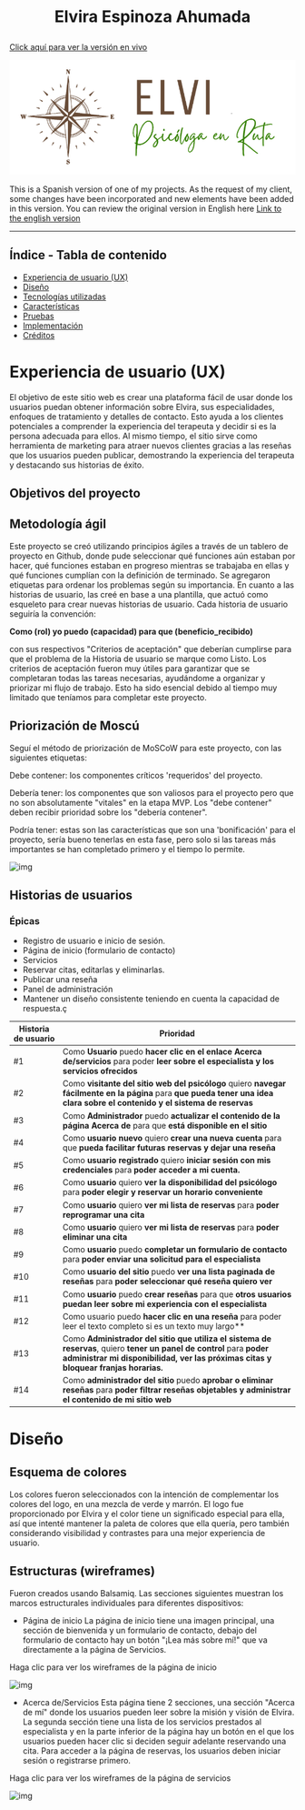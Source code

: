 # <p style="text-align: center;">Elvira Espinoza Ahumada</p>

[Click aquí para ver la versión en vivo](https://elvira-espinoza-spanish-v-fe945efbedfa.herokuapp.com/)

![logo](Documentacion/caracteristicas/logo3.png)


This is a Spanish version of one of my projects. As the request of my client, some changes have been incorporated and new elements have been added in this version. You can review the original version in English here [Link to the english version](https://elvira-espinoza-50ffaf8a32fa.herokuapp.com/)

----------------------------------------------------------------------------------------------------------------------------

## Índice - Tabla de contenido

- [Experiencia de usuario (UX)](#experiencia-usuario-ux)
- [Diseño](#diseño)
- [Tecnologías utilizadas](#tecnologías-usadas)
- [Características](#características)
- [Pruebas](#pruebas)
- [Implementación](#implementación)
- [Créditos](#créditos)

# Experiencia de usuario (UX)
El objetivo de este sitio web es crear una plataforma fácil de usar donde los usuarios puedan obtener información sobre Elvira, sus especialidades, enfoques de tratamiento y detalles de contacto. Esto ayuda a los clientes potenciales a comprender la experiencia del terapeuta y decidir si es la persona adecuada para ellos. Al mismo tiempo, el sitio sirve como herramienta de marketing para atraer nuevos clientes gracias a las reseñas que los usuarios pueden publicar, demostrando la experiencia del terapeuta y destacando sus historias de éxito.

## Objetivos del proyecto

## Metodología ágil
Este proyecto se creó utilizando principios ágiles a través de un tablero de proyecto en Github, donde pude seleccionar qué funciones aún estaban por hacer, qué funciones estaban en progreso mientras se trabajaba en ellas y qué funciones cumplían con la definición de terminado. Se agregaron etiquetas para ordenar los problemas según su importancia.
En cuanto a las historias de usuario, las creé en base a una plantilla, que actuó como esqueleto para crear nuevas historias de usuario. Cada historia de usuario seguiría la convención:

**Como (rol) yo puedo (capacidad) para que (beneficio_recibido)**

con sus respectivos "Criterios de aceptación" que deberían cumplirse para que el problema de la Historia de usuario se marque como Listo. Los criterios de aceptación fueron muy útiles para garantizar que se completaran todas las tareas necesarias, ayudándome a organizar y priorizar mi flujo de trabajo. Esto ha sido esencial debido al tiempo muy limitado que teníamos para completar este proyecto.

## Priorización de Moscú
Seguí el método de priorización de MoSCoW para este proyecto, con las siguientes etiquetas:

Debe contener: los componentes críticos 'requeridos' del proyecto. 

Debería tener: los componentes que son valiosos para el proyecto pero que no son absolutamente "vitales" en la etapa MVP. Los "debe contener" deben recibir prioridad sobre los "debería contener".

Podría tener: estas son las características que son una 'bonificación' para el proyecto, sería bueno tenerlas en esta fase, pero solo si las tareas más importantes se han completado primero y el tiempo lo permite.

![img](documentación/características/tablero.PNG)

## Historias de usuarios 

### Épicas

- Registro de usuario e inicio de sesión.
- Página de inicio (formulario de contacto)
- Servicios 
- Reservar citas, editarlas y eliminarlas.
- Publicar una reseña 
- Panel de administración 
- Mantener un diseño consistente teniendo en cuenta la capacidad de respuesta.ç

| Historia de usuario| Prioridad |
|---------------------------------------------------------------------------------------------------------------------------------|-------------|
|  #1 |Como **Usuario** puedo **hacer clic en el enlace Acerca de/servicios** para poder **leer sobre el especialista y los servicios ofrecidos**|**DEBE TENER**|
|  #2 |Como **visitante del sitio web del psicólogo** quiero **navegar fácilmente en la página** para **que pueda tener una idea clara sobre el contenido y el sistema de reservas**|**DEBE TENER**|
|  #3 |Como **Administrador** puedo **actualizar el contenido de la página Acerca de** para que **está disponible en el sitio**|**PODRÍA TENER**|
|  #4 |Como **usuario nuevo** quiero **crear una nueva cuenta** para que **pueda facilitar futuras reservas y dejar una reseña**|**DEBE TENER**|
|  #5 |Como **usuario registrado** quiero **iniciar sesión con mis credenciales** para **poder acceder a mi cuenta.**|**DEBE TENER**|
|  #6 |Como **usuario** quiero **ver la disponibilidad del psicólogo** para **poder elegir y reservar un horario conveniente**|**DEBE TENER**|
|  #7 |Como **usuario** quiero **ver mi lista de reservas** para **poder reprogramar una cita**|**DEBE TENER**|
|  #8 |Como **usuario** quiero **ver mi lista de reservas** para **poder eliminar una cita**|**DEBE TENER**|
|  #9 |Como **usuario** puedo **completar un formulario de contacto** para **poder enviar una solicitud para el especialista**|**DEBE TENER**|
|  #10 |Como **usuario del sitio** puedo **ver una lista paginada de reseñas** para **poder seleccionar qué reseña quiero ver**|**DEBE TENER**|
|  #11 |Como **usuario** puedo **crear reseñas** para que **otros usuarios puedan leer sobre mi experiencia con el especialista**|**DEBE TENER**|
|  #12 |Como usuario puedo **hacer clic en una reseña** para poder leer el texto completo si es un texto muy largo**|**PODRÍA TENER**|
|  #13 |Como **Administrador del sitio que utiliza el sistema de reservas**, quiero **tener un panel de control** para **poder administrar mi disponibilidad, ver las próximas citas y bloquear franjas horarias.**||**PODRÍA TENER**|
|  #14 |Como **administrador del sitio** puedo **aprobar o eliminar reseñas** para **poder filtrar reseñas objetables y administrar el contenido de mi sitio web**||**DEBE TENER**|

# Diseño

## Esquema de colores

Los colores fueron seleccionados con la intención de complementar los colores del logo, en una mezcla de verde y marrón. El logo fue proporcionado por Elvira y el color tiene un significado especial para ella, así que intenté mantener la paleta de colores que ella quería, pero también considerando visibilidad y contrastes para una mejor experiencia de usuario.

## Estructuras (wireframes)
Fueron creados usando Balsamiq. Las secciones siguientes muestran los marcos estructurales individuales para diferentes dispositivos:

- Página de inicio
La página de inicio tiene una imagen principal, una sección de bienvenida y un formulario de contacto, debajo del formulario de contacto hay un botón "¡Lea más sobre mí!" que va directamente a la página de Servicios. 
<detalles>
<summary>Haga clic para ver los wireframes de la página de inicio</summary>

![img]()
</detalles>

- Acerca de/Servicios
Esta página tiene 2 secciones, una sección "Acerca de mí" donde los usuarios pueden leer sobre la misión y visión de Elvira. 
La segunda sección tiene una lista de los servicios prestados al especialista y en la parte inferior de la página hay un botón en el que los usuarios pueden hacer clic si deciden seguir adelante reservando una cita. Para acceder a la página de reservas, los usuarios deben iniciar sesión o registrarse primero. 

<detalles>
<summary>Haga clic para ver los wireframes de la página de servicios</summary>

![img]()
</detalles>

